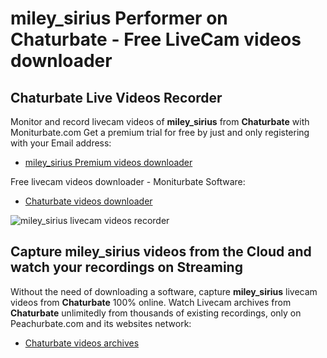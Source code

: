 # miley_sirius Performer on Chaturbate - Free LiveCam videos downloader

## Chaturbate Live Videos Recorder

Monitor and record livecam videos of **miley_sirius** from **Chaturbate** with Moniturbate.com
Get a premium trial for free by just and only registering with your Email address:
* [miley_sirius Premium videos downloader](https://moniturbate.com/request-demo-licence-key.html)

Free livecam videos downloader - Moniturbate Software:
* [Chaturbate videos downloader](https://moniturbate.com/moniturbate-download-software.html)

![miley_sirius livecam videos recorder](https://peachurnet.com/templates/moniturbate-software.png)


## Capture miley_sirius videos from the Cloud and watch your recordings on Streaming

Without the need of downloading a software, capture **miley_sirius** livecam videos from **Chaturbate** 100% online.
Watch Livecam archives from **Chaturbate** unlimitedly from thousands of existing recordings, only on Peachurbate.com and its websites network:
* [Chaturbate videos archives](https://peachurnet.com/)